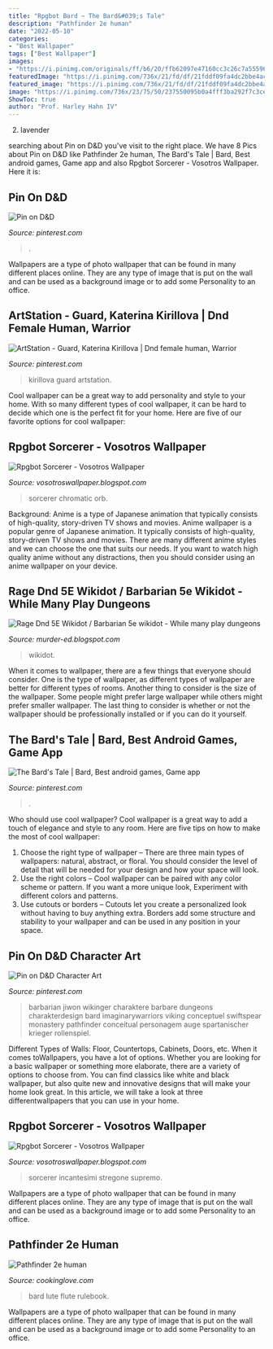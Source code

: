 ```yaml
---
title: "Rpgbot Bard ~ The Bard&#039;s Tale"
description: "Pathfinder 2e human"
date: "2022-05-10"
categories:
- "Best Wallpaper"
tags: ["Best Wallpaper"]
images:
- "https://i.pinimg.com/originals/ff/b6/20/ffb62097e47160cc3c26c7a55596240e.png"
featuredImage: "https://i.pinimg.com/736x/21/fd/df/21fddf09fa4dc2bbe4ac3a1c2940c23a.jpg"
featured_image: "https://i.pinimg.com/736x/21/fd/df/21fddf09fa4dc2bbe4ac3a1c2940c23a.jpg"
image: "https://i.pinimg.com/736x/23/75/50/237550095b0a4fff3ba292f7c3cec397.jpg"
ShowToc: true
author: "Prof. Harley Hahn IV"
---
```



2. lavender 

	

		
searching about Pin on D&amp;D you've visit to the right place. We have 8 Pics about Pin on D&amp;D like Pathfinder 2e human, The Bard&#039;s Tale | Bard, Best android games, Game app and also Rpgbot Sorcerer - Vosotros Wallpaper. Here it is:
		
    
## Pin On D&amp;D

<img loading=lazy src="https://i.pinimg.com/736x/21/fd/df/21fddf09fa4dc2bbe4ac3a1c2940c23a.jpg" onerror="this.onerror=null;this.src='https://tse1.mm.bing.net/th?id=OIP.AIZVqj3jxTLisMvSMHt2mAHaMW&amp;pid=15.1';" alt="Pin on D&amp;D">

_Source: pinterest.com_

>. 

	



Wallpapers are a type of photo wallpaper that can be found in many different places online. They are any type of image that is put on the wall and can be used as a background image or to add some Personality to an office.

    
## ArtStation - Guard, Katerina Kirillova | Dnd Female Human, Warrior

<img loading=lazy src="https://i.pinimg.com/736x/0a/68/d8/0a68d8ea425076c76878b625b1440126.jpg" onerror="this.onerror=null;this.src='https://tse3.mm.bing.net/th?id=OIP.pabwJeHjDiSAKleDOP8wTAHaHs&amp;pid=15.1';" alt="ArtStation - Guard, Katerina Kirillova | Dnd female human, Warrior">

_Source: pinterest.com_

>kirillova guard artstation. 

	

Cool wallpaper can be a great way to add personality and style to your home. With so many different types of cool wallpaper, it can be hard to decide which one is the perfect fit for your home. Here are five of our favorite options for cool wallpaper: 

    
## Rpgbot Sorcerer - Vosotros Wallpaper

<img loading=lazy src="https://theharpersinn.files.wordpress.com/2018/01/dworic2.png?w=640" onerror="this.onerror=null;this.src='https://tse3.mm.bing.net/th?id=OIP.7LDtc6w_x99IqZOyTQyx_wHaMl&amp;pid=15.1';" alt="Rpgbot Sorcerer - Vosotros Wallpaper">

_Source: vosotroswallpaper.blogspot.com_

>sorcerer chromatic orb. 

	

Background: Anime is a type of Japanese animation that typically consists of high-quality, story-driven TV shows and movies.
Anime wallpaper is a popular genre of Japanese animation. It typically consists of high-quality, story-driven TV shows and movies. There are many different anime styles and we can choose the one that suits our needs. If you want to watch high quality anime without any distractions, then you should consider using an anime wallpaper on your device.

    
## Rage Dnd 5E Wikidot / Barbarian 5e Wikidot - While Many Play Dungeons

<img loading=lazy src="https://i.pinimg.com/originals/ff/b6/20/ffb62097e47160cc3c26c7a55596240e.png" onerror="this.onerror=null;this.src='https://tse4.mm.bing.net/th?id=OIP.P1zArAmLjA7QFdvWwbz2sAHaHa&amp;pid=15.1';" alt="Rage Dnd 5E Wikidot / Barbarian 5e wikidot - While many play dungeons">

_Source: murder-ed.blogspot.com_

>wikidot. 

	

When it comes to wallpaper, there are a few things that everyone should consider. One is the type of wallpaper, as different types of wallpaper are better for different types of rooms. Another thing to consider is the size of the wallpaper. Some people might prefer large wallpaper while others might prefer smaller wallpaper. The last thing to consider is whether or not the wallpaper should be professionally installed or if you can do it yourself.

    
## The Bard&#039;s Tale | Bard, Best Android Games, Game App

<img loading=lazy src="https://i.pinimg.com/originals/c8/89/5b/c8895baa626b95f84450e20e68e50cd9.png" onerror="this.onerror=null;this.src='https://tse4.mm.bing.net/th?id=OIP.ooHURbsxzaC2fTiwBY3kSQAAAA&amp;pid=15.1';" alt="The Bard&#039;s Tale | Bard, Best android games, Game app">

_Source: pinterest.com_

>. 

	

Who should use cool wallpaper?
Cool wallpaper is a great way to add a touch of elegance and style to any room. Here are five tips on how to make the most of cool wallpaper: 
1) Choose the right type of wallpaper – There are three main types of wallpapers: natural, abstract, or floral. You should consider the level of detail that will be needed for your design and how your space will look. 
2) Use the right colors – Cool wallpaper can be paired with any color scheme or pattern. If you want a more unique look, Experiment with different colors and patterns. 
3) Use cutouts or borders – Cutouts let you create a personalized look without having to buy anything extra. Borders add some structure and stability to your wallpaper and can be used in any position in your space.

    
## Pin On D&amp;D Character Art

<img loading=lazy src="https://i.pinimg.com/736x/75/75/f7/7575f77e502b22d8bc311275e28058dd.jpg" onerror="this.onerror=null;this.src='https://tse1.mm.bing.net/th?id=OIP.DAIsxKAA53iHQoaPIWnb4gHaJQ&amp;pid=15.1';" alt="Pin on D&amp;D Character Art">

_Source: pinterest.com_

>barbarian jiwon wikinger charaktere barbare dungeons charakterdesign bard imaginarywarriors viking conceptuel swiftspear monastery pathfinder conceitual personagem auge spartanischer krieger rollenspiel. 

	

Different Types of Walls: Floor, Countertops, Cabinets, Doors, etc.
When it comes toWallpapers, you have a lot of options. Whether you are looking for a basic wallpaper or something more elaborate, there are a variety of options to choose from. You can find classics like white and black wallpaper, but also quite new and innovative designs that will make your home look great. In this article, we will take a look at three differentwallpapers that you can use in your home.

    
## Rpgbot Sorcerer - Vosotros Wallpaper

<img loading=lazy src="http://www.belloflostsouls.net/wp-content/uploads/2019/05/sorcerer-spells-horz.jpg" onerror="this.onerror=null;this.src='https://tse2.mm.bing.net/th?id=OIP.NX2vrLfTYB8NPxshEOX95gHaDt&amp;pid=15.1';" alt="Rpgbot Sorcerer - Vosotros Wallpaper">

_Source: vosotroswallpaper.blogspot.com_

>sorcerer incantesimi stregone supremo. 

	



Wallpapers are a type of photo wallpaper that can be found in many different places online. They are any type of image that is put on the wall and can be used as a background image or to add some Personality to an office.

    
## Pathfinder 2e Human

<img loading=lazy src="https://i.pinimg.com/736x/23/75/50/237550095b0a4fff3ba292f7c3cec397.jpg" onerror="this.onerror=null;this.src='https://tse2.mm.bing.net/th?id=OIP.Bw9uCN5LtqolI8eojEGz4QHaKM&amp;pid=15.1';" alt="Pathfinder 2e human">

_Source: cookinglove.com_

>bard lute flute rulebook. 

	



Wallpapers are a type of photo wallpaper that can be found in many different places online. They are any type of image that is put on the wall and can be used as a background image or to add some Personality to an office.


